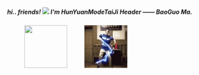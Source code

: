 ##### hi.. friends! <img src="https://media.giphy.com/media/hvRJCLFzcasrR4ia7z/giphy.gif" width="25px"> I'm HunYuanModeTaiJi Header —— BaoGuo Ma.

<img src="https://github.com/Kingbultsea/Kingbultsea/blob/master/mbg.gif" style="margin-left: 40px" width = "100" height = "100" alt=""/><img src="https://github.com/Kingbultsea/Kingbultsea/blob/master/sdb.gif" style="margin-left: 40px" width = "100" height = "100" alt=""/>
